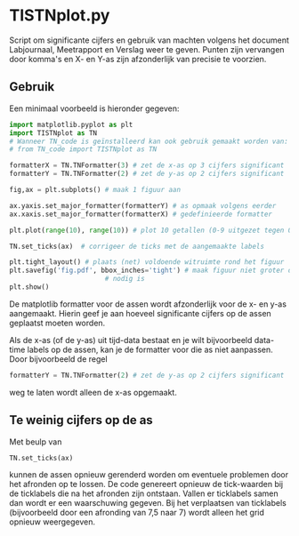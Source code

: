 # TISTNplot.py

Script om significante cijfers en gebruik van machten volgens het document Labjournaal, Meetrapport en Verslag weer te geven. 
Punten zijn vervangen door komma's en X- en Y-as zijn afzonderlijk van precisie te voorzien.

## Gebruik
Een minimaal voorbeeld is hieronder gegeven:
```python
import matplotlib.pyplot as plt
import TISTNplot as TN
# Wanneer TN_code is geïnstalleerd kan ook gebruik gemaakt worden van:
# from TN_code import TISTNplot as TN

formatterX = TN.TNFormatter(3) # zet de x-as op 3 cijfers significant
formatterY = TN.TNFormatter(2) # zet de y-as op 2 cijfers significant

fig,ax = plt.subplots() # maak 1 figuur aan

ax.yaxis.set_major_formatter(formatterY) # as opmaak volgens eerder 
ax.xaxis.set_major_formatter(formatterX) # gedefinieerde formatter

plt.plot(range(10), range(10)) # plot 10 getallen (0-9 uitgezet tegen 0-9)

TN.set_ticks(ax)  # corrigeer de ticks met de aangemaakte labels

plt.tight_layout() # plaats (net) voldoende witruimte rond het figuur
plt.savefig('fig.pdf', bbox_inches='tight') # maak figuur niet groter dan 
					    # nodig is
plt.show()
```

De matplotlib formatter voor de assen wordt afzonderlijk voor de x- en y-as aangemaakt. Hierin geef je aan hoeveel significante cijfers op de assen geplaatst moeten worden.

Als de x-as (of de y-as) uit tijd-data bestaat en je wilt bijvoorbeeld data-time labels op de assen, kan je de formatter voor die as niet aanpassen. Door bijvoorbeeld de regel 
```python
formatterY = TN.TNFormatter(2) # zet de y-as op 2 cijfers significant
``` 
weg te laten wordt alleen de x-as opgemaakt.

## Te weinig cijfers op de as
Met beulp van 
```python
TN.set_ticks(ax)
```
kunnen de assen opnieuw gerenderd worden om eventuele problemen door het afronden op te lossen. De code genereert opnieuw de tick-waarden bij de ticklabels die na het afronden zijn ontstaan. Vallen er ticklabels samen dan wordt er een waarschuwing gegeven. Bij het verplaatsen van ticklabels (bijvoorbeeld door een afronding van 7,5 naar 7) wordt alleen het grid opnieuw weergegeven.

